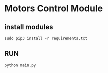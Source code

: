# Motors Control Module

## install modules

`sudo pip3 install -r requirements.txt`

## RUN

`python main.py`